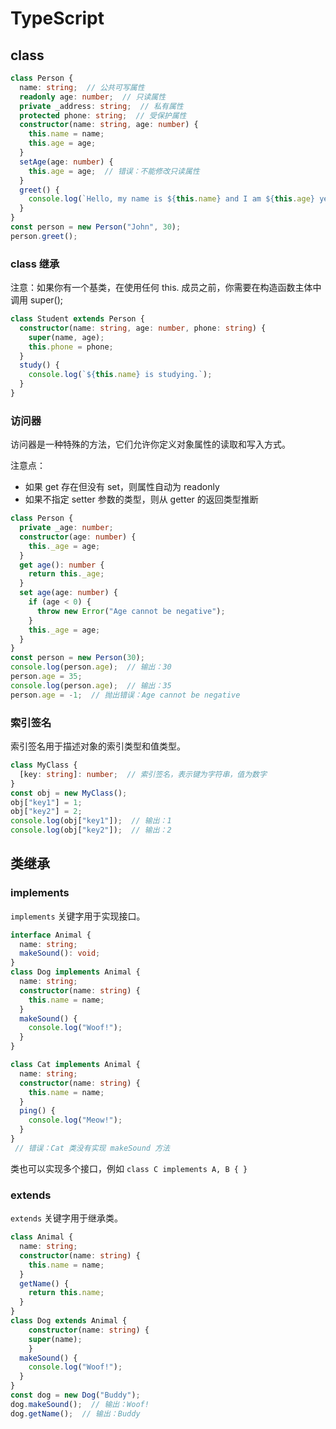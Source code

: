 # TypeScript


## class

```ts
class Person {
  name: string;  // 公共可写属性
  readonly age: number;  // 只读属性
  private _address: string;  // 私有属性
  protected phone: string;  // 受保护属性
  constructor(name: string, age: number) {
    this.name = name;
    this.age = age;
  }
  setAge(age: number) {
    this.age = age;  // 错误：不能修改只读属性
  }
  greet() {
    console.log(`Hello, my name is ${this.name} and I am ${this.age} years old.`);
  }
}
const person = new Person("John", 30);
person.greet();
```
### class 继承

注意：如果你有一个基类，在使用任何 this. 成员之前，你需要在构造函数主体中调用 super();

```ts
class Student extends Person {
  constructor(name: string, age: number, phone: string) {
    super(name, age);
    this.phone = phone;
  }
  study() {
    console.log(`${this.name} is studying.`);
  }
}

```
### 访问器

访问器是一种特殊的方法，它们允许你定义对象属性的读取和写入方式。

注意点：

- 如果 get 存在但没有 set，则属性自动为 readonly
- 如果不指定 setter 参数的类型，则从 getter 的返回类型推断

```ts
class Person {
  private _age: number;
  constructor(age: number) {
    this._age = age;
  } 
  get age(): number {
    return this._age;
  }
  set age(age: number) {
    if (age < 0) {
      throw new Error("Age cannot be negative");
    }
    this._age = age;
  }
}
const person = new Person(30);
console.log(person.age);  // 输出：30
person.age = 35;
console.log(person.age);  // 输出：35
person.age = -1;  // 抛出错误：Age cannot be negative
```

### 索引签名

索引签名用于描述对象的索引类型和值类型。

```ts
class MyClass {
  [key: string]: number;  // 索引签名，表示键为字符串，值为数字
}
const obj = new MyClass();
obj["key1"] = 1;
obj["key2"] = 2;
console.log(obj["key1"]);  // 输出：1
console.log(obj["key2"]);  // 输出：2
```

## 类继承

### implements

`implements` 关键字用于实现接口。

```ts
interface Animal {
  name: string;
  makeSound(): void;
}
class Dog implements Animal {
  name: string;
  constructor(name: string) {
    this.name = name;
  }
  makeSound() {
    console.log("Woof!");
  }
}

class Cat implements Animal {
  name: string;
  constructor(name: string) {
    this.name = name;
  }
  ping() {
    console.log("Meow!");
  }
}
 // 错误：Cat 类没有实现 makeSound 方法
```

类也可以实现多个接口，例如 `class C implements A, B { }`

### extends 

`extends` 关键字用于继承类。

```ts
class Animal {
  name: string;
  constructor(name: string) {
    this.name = name;
  }
  getName() {
    return this.name;
  }
}
class Dog extends Animal {
    constructor(name: string) {
    super(name);
    }
  makeSound() {
    console.log("Woof!");
  }
}
const dog = new Dog("Buddy");
dog.makeSound();  // 输出：Woof!
dog.getName();  // 输出：Buddy
```
